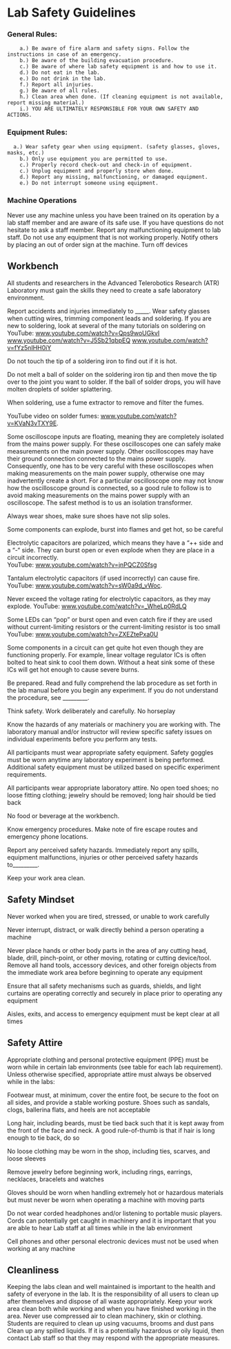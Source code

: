 


# Lab Safety Guidelines
### General Rules:
    	a.) Be aware of fire alarm and safety signs. Follow the instructions in case of an emergency.
    	b.) Be aware of the building evacuation procedure.
    	c.) Be aware of where lab safety equipment is and how to use it.
    	d.) Do not eat in the lab.
    	e.) Do not drink in the lab.
    	f.) Report all injuries.
    	g.) Be aware of all rules.
    	h.) Clean area when done. (If cleaning equipment is not available, report missing material.)
    	i.) YOU ARE ULTIMATELY RESPONSIBLE FOR YOUR OWN SAFETY AND ACTIONS.

### Equipment Rules:
      a.) Wear safety gear when using equipment. (safety glasses, gloves, masks, etc.)
    	b.) Only use equipment you are permitted to use.
    	c.) Properly record check-out and check-in of equipment.
    	c.) Unplug equipment and properly store when done.
    	d.) Report any missing, malfunctioning, or damaged equipment.
    	e.) Do not interrupt someone using equipment.

### Machine Operations
Never use any machine unless you have been trained on its operation by a lab staff member and are aware of its safe use.
If you have questions do not hesitate to ask a staff member.
Report any malfunctioning equipment to lab staff. Do not use any equipment that is not working properly. Notify others by placing an out of order sign at the machine.
Turn off devices


## Workbench

All students and researchers in the Advanced Telerobotics Research (ATR) Laboratory must gain the skills they need to create a safe laboratory environment.

Report accidents and injuries immediately to _____.
Wear safety glasses when cutting wires, trimming component leads and soldering.
If you are new to soldering, look at several of the many tutorials on soldering on YouTube: 
www.youtube.com/watch?v=Qps9woUGkvI
www.youtube.com/watch?v=J5Sb21qbpEQ
www.youtube.com/watch?v=fYz5nIHH0iY   

Do not touch the tip of a soldering iron to find out if it is hot.   

   
   Do not melt a ball of solder on the soldering iron tip and then move the tip over to the joint you want to solder.  If the ball of solder drops, you will have molten droplets of solder splattering.   
   
When soldering, use a fume extractor to remove and filter the fumes.   

YouTube video on solder fumes: www.youtube.com/watch?v=KVaN3vTXY9E.   

Some oscilloscope inputs are floating, meaning they are completely isolated from the mains power supply.   For these oscilloscopes one can safely make measurements on the main power supply. Other oscilloscopes may have their ground connection connected to the mains power supply.  Consequently, one has to be very careful with these oscilloscopes when making measurements on the main power supply, otherwise one may inadvertently create a short.  For a particular oscilloscope one may not know how the oscilloscope ground is connected, so a good rule to follow is to avoid making measurements on the mains power supply with an oscilloscope.   The safest method is to us an isolation transformer.   

Always wear shoes, make sure shoes have not slip soles.   

Some components can explode, burst into flames and get hot, so be careful   

Electrolytic capacitors are polarized, which means they have a “++ side and a “-“ side.  They can burst open or even explode when they are place in a circuit incorrectly.   
YouTube: www.youtube.com/watch?v=jnPQCZ0Sfsg   

Tantalum electrolytic capacitors (if used incorrectly) can cause fire.    
YouTube: www.youtube.com/watch?v=sW0a9d_vWoc.   

Never exceed the voltage rating for electrolytic capacitors, as they may explode.
YouTube: www.youtube.com/watch?v=_WheLp0RdLQ   

Some LEDs can “pop” or burst open and even catch fire if they are used without current-limiting resistors or the current-limiting resistor is too small   
YouTube: www.youtube.com/watch?v=ZXEZtePxa0U   

Some components in a circuit can get quite hot even though they are functioning properly.  For example, linear voltage regulator ICs is often bolted to heat sink to cool them down.  Without a heat sink some of these ICs will get hot enough to cause severe burns.   




Be prepared.   Read and fully comprehend the lab procedure as set forth in the lab manual before you begin any experiment.  If you do not understand the procedure, see _________.   

Think safety.   Work deliberately and carefully.  No horseplay   

Know the hazards of any materials or machinery you are working with. The laboratory manual and/or instructor will review specific safety issues on individual experiments before you perform any tests.   

All participants must wear appropriate safety equipment. Safety goggles must be worn anytime any laboratory experiment is being performed.  Additional safety equipment must be utilized based on specific experiment requirements.   

All participants wear appropriate laboratory attire. No open toed shoes; no loose fitting clothing; jewelry should be removed; long hair should be tied back   

No food or beverage at the workbench.   

Know emergency procedures. Make note of fire escape routes and emergency phone locations.   

Report any perceived safety hazards. Immediately report any spills, equipment malfunctions, injuries or other perceived safety hazards to_________.   

Keep your work area clean.   

## Safety Mindset

Never worked when you are tired, stressed, or unable to work carefully   

Never interrupt, distract, or walk directly behind a person operating a machine   

Never place hands or other body parts in the area of any cutting head, blade, drill, pinch-point, or other moving, rotating or cutting device/tool. Remove all hand tools, accessory devices, and other foreign objects from the immediate work area before beginning to operate any equipment   

Ensure that all safety mechanisms such as guards, shields, and light curtains are operating correctly and securely in place prior to operating any equipment   

Aisles, exits, and access to emergency equipment must be kept clear at all times   



## Safety Attire

Appropriate clothing and personal protective equipment (PPE) must be worn while in certain lab environments (see table for each lab requirement). Unless otherwise specified, appropriate attire must always be observed while in the labs:   


Footwear must, at minimum, cover the entire foot, be secure to the foot on all sides, and provide a stable working posture. Shoes such as sandals, clogs, ballerina flats, and heels are not acceptable   

Long hair, including beards, must be tied back such that it is kept away from the front of the face and neck. A good rule-of-thumb is that if hair is long enough to tie back, do so   

No loose clothing may be worn in the shop, including ties, scarves, and loose sleeves   

Remove jewelry before beginning work, including rings, earrings, necklaces, bracelets and watches   

Gloves should be worn when handling extremely hot or hazardous materials but must never be worn when operating a machine with moving parts   

Do not wear corded headphones and/or listening to portable music players. Cords can potentially get caught in machinery and it is important that you are able to hear Lab staff at all times while in the lab environment   

Cell phones and other personal electronic devices must not be used when working at any machine   


## Cleanliness

Keeping the labs clean and well maintained is important to the health and safety of everyone in the lab. It is the responsibility of all users to clean up after themselves and dispose of all waste appropriately. Keep your work area clean both while working and when you have finished working in the area.
Never use compressed air to clean machinery, skin or clothing. Students are required to clean up using vacuums, brooms and dust pans
Clean up any spilled liquids. If it is a potentially hazardous or oily liquid, then contact Lab staff so that they may respond with the appropriate measures.

